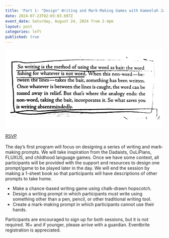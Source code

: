 ```yaml
---
title: 'Part 1: "Design" Writing and Mark-Making Games with Kameelah Janan Rasheed '
date: 2024-07-23T02:03:03.697Z
event_date: Saturday, August 24, 2024 from 2-4pm
layout: post
categories: left
published: true
---
```

![](/assets/img/https___cdn.evbuc.com_images_800560479_1092848501173_1_original.jpeg)

[RSVP](https://www.eventbrite.com/e/part-1-game-theory-with-kameelah-janan-rasheed-writing-and-mark-making-tickets-939923926767)\
\
The day’s first program will focus on designing a series of writing and mark-making prompts. We will take inspiration from the Dadaists, OuLiPians, FLUXUS, and childhood language games. Once we have some context, all participants will be provided with the support and resources to design one prompt/game to be played later in the day. We will end the session by making a 1-sheet book so that participants will have descriptions of other prompts to take home.

* Make a chance-based writing game using chalk-drawn hopscotch.
* Design a writing prompt in which participants must write using something other than a pen, pencil, or other traditional writing tool.
* Create a mark-making prompt in which participants cannot use their hands.

Participants are encouraged to sign up for both sessions, but it is not required. 16+ and if younger, please arrive with a guardian. Eventbrite registration is appreciated.